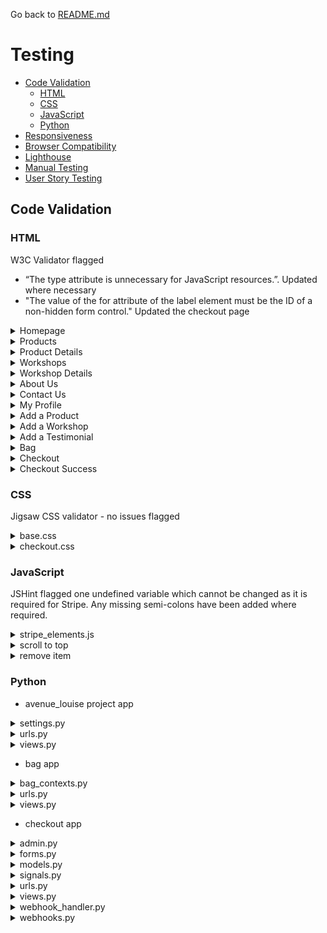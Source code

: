 Go back to [README.md](/README.md)

# Testing
- [Code Validation](#code-validation)
    - [HTML](#html)
    - [CSS](#css)
    - [JavaScript](#JavaScript)
    - [Python](#python)
- [Responsiveness](#Responsiveness)
- [Browser Compatibility](#browser-compatibility)
- [Lighthouse](#Lighthouse)
- [Manual Testing](#manual-testing)
- [User Story Testing](#user-story-testing)

## Code Validation
### HTML

W3C Validator flagged 
- “The type attribute is unnecessary for JavaScript resources.”. Updated where necessary
- "The value of the for attribute of the label element must be the ID of a non-hidden form control." Updated the checkout page

<details>
    <summary>Homepage</summary>

![Homepage](documentation/HTML/Homepage.png)
</details>

<details>
    <summary>Products</summary>

![Products](documentation/HTML/products.png)
</details>

<details>
    <summary>Product Details</summary>

![Product Details](documentation/HTML/product_details.png)
</details>

<details>
    <summary>Workshops</summary>

![Workshops](documentation/HTML/workshops.png)
</details>

<details>
    <summary>Workshop Details</summary>

![Workshop Details](documentation/HTML/workshop_details.png)
</details>

<details>
    <summary>About Us</summary>

![About Us](documentation/HTML/about_us.png)
</details>

<details>
    <summary>Contact Us</summary>

![Contact Us](documentation/HTML/contact_us.png)
</details>

<details>
    <summary>My Profile</summary>

![My Profile](documentation/HTML/profile.png)
</details>

<details>
    <summary>Add a Product</summary>

![Add a Product](documentation/images/)
</details>

<details>
    <summary>Add a Workshop</summary>

![Add a Workshop](documentation/images/)
</details>

<details>
    <summary>Add a Testimonial</summary>

![Add a Testimonial](documentation/images/)
</details>

<details>
    <summary>Bag</summary>

![Bag](documentation/HTML/bag.png)
</details>

<details>
    <summary>Checkout</summary>

![Checkout](documentation/HTML/checkout.png)
</details>

<details>
    <summary>Checkout Success</summary>

![Checkout Success](documentation/HTML/checkout_success.png)
</details>

### CSS

Jigsaw CSS validator - no issues flagged

<details>
    <summary>base.css</summary>

![base.css](documentation/CSS/base.css.png)
</details>

<details>
    <summary>checkout.css</summary>

![checkout.css](documentation/CSS/checkout.css.png)
</details>

### JavaScript

JSHint flagged one undefined variable which cannot be changed as it is required for Stripe. Any missing semi-colons have been added where required.

<details>
    <summary>stripe_elements.js</summary>

![stripe_elements.js](documentation/images/javascript.png)
</details>

<details>
    <summary>scroll to top</summary>

![scroll to top](documentation/images/scroll_top.png)
</details>

<details>
    <summary>remove item</summary>

![remove item](documentation/images/remove_item.png)
</details>

### Python

- avenue_louise project app

<details>
    <summary>settings.py</summary>

![settings.py](documentation/python/avelou_settings.py.png)
</details>

<details>
    <summary>urls.py</summary>

![urls.py](documentation/python/avelou_urls.py.png)
</details>

<details>
    <summary>views.py</summary>

![views.py](documentation/python/avelou_views.py.png)
</details>

- bag app

<details>
    <summary>bag_contexts.py</summary>

![bag_contents.py](documentation/python/bag_contexts.py.png)
</details>

<details>
    <summary>urls.py</summary>

![urls.py](documentation/python/bag_urls.py.png)
</details>

<details>
    <summary>views.py</summary>

![views.py](documentation/python/bag_views.py.png)
</details>

- checkout app

<details>
    <summary>admin.py</summary>

![admin.py](documentation/python/checkout_admin.py.png)
</details>

<details>
    <summary>forms.py</summary>

![forms.py](documentation/python/checkout_forms.py.png)
</details>

<details>
    <summary>models.py</summary>

![models.py](documentation/python/checkout_models.py.png)
</details>

<details>
    <summary>signals.py</summary>

![signals.py](documentation/python/checkout_signals.py.png)
</details>

<details>
    <summary>urls.py</summary>

![urls.py](documentation/python/checkout_urls.py.png)
</details>

<details>
    <summary>views.py</summary>

![views.py](documentation/python/checkout_views.py.png)
</details>

<details>
    <summary>webhook_handler.py</summary>

![webhook_handler.py](documentation/python/checkout_webhook_handler.py.png)
</details>

<details>
    <summary>webhooks.py</summary>

![webhooks.py](documentation/python/checkout_webhooks.py.png)
</details>
